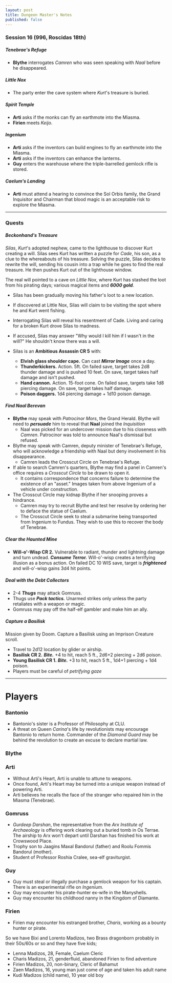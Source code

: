 ```yaml
---
layout: post
title: Dungeon Master's Notes
published: false
---
```


### Session 16 (996, Roscidas 18th)

##### **Tenebrae's Refuge**

- **Blythe** interrogates *Camren* who was seen speaking with *Naal* before he disappeared.

##### **Little Nox**

- The party enter the cave system where *Kurt*'s treasure is buried.

##### **Spirit Temple**

- **Arti** asks if the monks can fly an earthmote into the Miasma.
- **Firien** meets *Keijo*.

##### **Ingenium**

- **Arti** asks if the inventors can build engines to fly an earthmote into the Miasma.
- **Arti** asks if the inventors can enhance the lanterns.
- **Guy** enters the warehouse where the triple-barrelled gemlock rifle is stored.

##### Caelum's Landing

- **Arti** must attend a hearing to convince the Sol Orbis family, the Grand Inquisitor and Chairman that blood magic is an acceptable risk to explore the Miasma.

---

### Quests

##### **Beckonhand's Treasure**

*Silas*, *Kurt*'s adopted nephew, came to the lighthouse to discover Kurt creating a will. Silas sees Kurt has written a puzzle for *Cade*, his son, as a clue to the whereabouts of his treasure. Solving the puzzle, Silas decides to rewrite the will, sending his cousin into a trap while he goes to find the real treasure. He then pushes Kurt out of the lighthouse window.

The real will pointed to a cave on *Little Nox*, where Kurt has stashed the loot from his pirating days; various magical items and ***6000 gold***.

- Silas has been gradually moving his father's loot to a new location.
- If discovered at Little Nox, Silas will claim to be visiting the spot where he and Kurt went fishing.
- Interrogating Silas will reveal his resentment of Cade. Living and caring for a broken Kurt drove Silas to madness.
- If accused, Silas may answer "Why would I kill him if I wasn't in the will?" He shouldn't know there was a will.

- Silas is an **Ambitious Assassin CR 5** with:
  - **Elvish glass shoulder cape.** Can cast ***Mirror Image*** once a day.
  - **Thunderkickers.** Action. 5ft. On failed save, target takes 2d8 thunder damage and is pushed 10 feet. On save, target takes half damage and isn't pushed.
  - **Hand cannon.** Action. 15-foot cone. On failed save, targets take 1d8 piercing damage. On save, target takes half damage.
  - **Poison daggers.** 1d4 piercing damage + 1d10 poison damage.

##### **Find Naal Berevan**

- **Blythe** may speak with *Patrocinor Mors*, the Grand Herald. Blythe will need to ***persuade*** him to reveal that **Naal** joined the *Inquisition*
  - Naal was picked for an undercover mission due to his closeness with *Camren*. Patrocinor was told to announce Naal's dismissal but refused.
- Blythe may speak with Camren, deputy minister of Tenebrae's Refuge, who will acknowledge a friendship with Naal but deny involvement in his disappearance.
  - Camren leads the Crosscut Circle on Tenebrae's Refuge.
- If able to search Camren's quarters, Blythe may find a panel in Camren's office requires a *Crosscut Circle* to be drawn to open it.
  -  It contains correspondence that concerns failure to determine the existence of an "asset." Images taken from above Ingenium of a vehicle under construction.
- The Crosscut Circle may kidnap Blythe if her snooping proves a hindrance.
  - Camren may try to recruit Blythe and test her resolve by ordering her to deface the statue of Caelum.
  - The Crosscut Circle seek to steal a submarine being transported from Ingenium to Fundus. They wish to use this to recover the body of Tenebrae.

##### **Clear the Haunted Mine**

- **Will-o'-Wisp CR 2.** Vulnerable to radiant, thunder and lightning damage and turn undead. ***Consume Terror.*** Will-o'-wisp creates a terrifying illusion as a bonus action. On failed DC 10 WIS save, target is ***frightened*** and will-o'-wisp gains 3d4 hit points.

##### **Deal with the Debt Collectors**

- 2-4 ***Thugs*** may attack Gomruss.
- Thugs use ***Pack tactics.*** Unarmed strikes only unless the party retaliates with a weapon or magic.
- Gomruss may pay off the half-elf gambler and make him an ally.

##### **Capture a Basilisk**

Mission given by Doom. Capture a Basilisk using an Imprison Creature scroll.

- Travel to 2d12 location by glider or airship.
- **Basilisk CR 2.** ***Bite.*** +4 to hit, reach 5 ft., 2d6+2 piercing + 2d6 poison.
- **Young Basilisk CR 1.** ***Bite.*** +3 to hit, reach 5 ft., 1d4+1 piercing + 1d4 poison.
- Players must be careful of *petrifying gaze*

---

# Players

### Bantonio

- Bantonio's sister is a Professor of Philosophy at CLU.
- A threat on Queen *Carina*'s life by revolutionists may encourage Bantonio to return home. Commander of the *Diamond Guard* may be behind the revolution to create an excuse to declare martial law.

### Blythe



### Arti

- Without Arti's Heart, Arti is unable to attune to weapons.
- Once found, Arti's Heart may be turned into a unique weapon instead of powering Arti.
- Arti believes he recalls the face of the stranger who repaired him in the Miasma (Tenebrae).

### Gomruss

- *Gurdeep Darshan*, the representative from the *Arx Institute of Archaeology* is offering work clearing out a buried tomb in Os Terrae. The airship to Arx won't depart until Darshan has finished his work at Crowswood Place.
- Trophy son to Jaagins Maxal Bandorul (father) and Roolu Fommis Bandorul (mother).
- Student of Professor Roshia Cralee, sea-elf graviturgist.

### Guy

- Guy must steal or illegally purchase a gemlock weapon for his captain. There is an experimental rifle on *Ingenium.*
- Guy may encounter his pirate-hunter ex-wife in the Manyshells.
- Guy may encounter his childhood nanny in the Kingdom of Diamante.

### Firien

- Firien may encounter his estranged brother, *Charis*, working as a bounty hunter or pirate.

So we have Bixi and Lorento Madizos, two Brass dragonborn probably in their 50s/60s or so and they have five kids;
- Lenna Madizos, 28, Female, Caelum Cleric
- Charis Madizos, 21, genderfluid, abandoned Firien to find adventure
- Firien Madizos, 20, non-binary, Cleric of Bahamut
- Zaen Madizos, 16, young man just come of age and taken his adult name
- Kudi Madizos (child name), 10 year old boy
